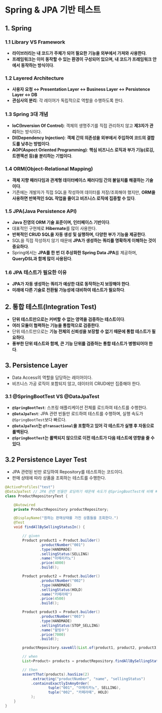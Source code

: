 # Spring & JPA 기반 테스트

## 1. Spring

### 1.1 Library VS Framework

- **라이브러리는 내 코드가 주체가 되어 필요한 기능을 외부에서 가져와 사용한다**.
- **프레임워크는 이미 동작할 수 있는 환경이 구성되어 있으며, 내 코드가 프레임워크 안에서 동작하는 방식이다**.

### 1.2 Layered Architecture

- **사용자 요청 ↔ Presentation Layer ↔ Business Layer ↔ Persistence Layer ↔ DB**
- **관심사의 분리**: 각 레이어가 독립적으로 역할을 수행하도록 한다.

### 1.3 Spring 3대 개념

- **IoC(Inversion Of Control)**: 객체의 생명주기를 직접 관리하지 않고 **제3자가 관리**하는 방식이다.
- **DI(Dependency Injection)**: **객체 간의 의존성을 외부에서 주입하여 코드의 결합도를 낮추는 방법이다**.
- **AOP(Aspect Oriented Programming)**: **핵심 비즈니스 로직과 부가 기능(로깅, 트랜잭션 등)을 분리하는 기법이다**.

### 1.4 ORM(Object-Relational Mapping)

- **객체 지향 패러다임과 관계형 데이터베이스 패러다임 간의 불일치를 해결하는 기술이다**.
- 기존에는 개발자가 직접 SQL을 작성하여 데이터를 저장/조회해야 했지만, **ORM을 사용하면 반복적인 SQL 작업을 줄이고 비즈니스 로직에 집중할 수 있다**.

### 1.5 JPA(Java Persistence API)

- **Java 진영의 ORM 기술 표준이며, 인터페이스 기반이다**.
- 대표적인 구현체로 **Hibernate**를 많이 사용한다.
- **반복적인 CRUD SQL을 자동 생성 및 실행하며, 다양한 부가 기능을 제공한다**.
- SQL을 직접 작성하지 않기 때문에 **JPA가 생성하는 쿼리를 명확하게 이해하는 것이 중요하다**.
- Spring에서는 **JPA를 한 번 더 추상화한 Spring Data JPA**를 제공하며, **QueryDSL과 함께 많이 사용된다**.

### 1.6 JPA 테스트가 필요한 이유

- **JPA가 자동 생성하는 쿼리가 예상한 대로 동작하는지 보장해야 한다**.
- **미래에 다른 기술로 전환될 가능성에 대비하여 테스트가 필요하다**.

## 2. 통합 테스트(Integration Test)

- **단위 테스트만으로는 커버할 수 없는 영역을 검증하는 테스트이다**.
- **여러 모듈이 협력하는 기능을 통합적으로 검증한다**.
- 단위 테스트만으로는 **기능 전체의 신뢰성을 보장할 수 없기 때문에 통합 테스트가 필요하다**.
- **풍부한 단위 테스트와 함께, 큰 기능 단위를 검증하는 통합 테스트가 병행되어야 한다**.

## 3. Persistence Layer

- Data Access의 역할을 담당하는 레이어이다.
- 비즈니스 가공 로직이 포함되지 않고, 데이터의 CRUD에만 집중해야 한다.

### 3.1 @SpringBootTest VS @DataJpaTest

- **`@SpringBootTest`**: 스프링 애플리케이션 전체를 로드하여 테스트를 수행한다.
- **`@DataJpaTest`**: JPA 관련 빈들만 로드하여 테스트를 수행하며, 실행 속도가 `@SpringBootTest`보다 빠르다.
- **`@DataJpaTest`는 `@Transactional`을 포함하고 있어 각 테스트가 실행 후 자동으로 롤백된다**.
- **`@SpringBootTest`는 롤백되지 않으므로 이전 테스트가 다음 테스트에 영향을 줄 수 있다**.

## 3.2 Persistence Layer Test

- JPA 관련된 빈만 로딩하여 Repository를 테스트하는 코드이다.
- 판매 상태에 따라 상품을 조회하는 테스트를 수행한다.

```java
@ActiveProfiles("test")
@DataJpaTest // JPA 관련 빈들만 로딩하기 때문에 속도가 @SpringBootTest에 비해 빠르다.
class ProductRepositoryTest {

    @Autowired
    private ProductRepository productRepository;

    @DisplayName("원하는 판매상태를 가진 상품들을 조회한다.")
    @Test
    void findAllBySellingStatusIn() {

        // given
        Product product1 = Product.builder()
                .productNumber("001")
                .type(HANDMADE)
                .sellingStatus(SELLING)
                .name("아메리카노")
                .price(4000)
                .build();

        Product product2 = Product.builder()
                .productNumber("002")
                .type(HANDMADE)
                .sellingStatus(HOLD)
                .name("카페라떼")
                .price(4500)
                .build();

        Product product3 = Product.builder()
                .productNumber("003")
                .type(HANDMADE)
                .sellingStatus(STOP_SELLING)
                .name("팥빙수")
                .price(7000)
                .build();

        productRepository.saveAll(List.of(product1, product2, product3));

        // when
        List<Product> products = productRepository.findAllBySellingStatusIn(List.of(SELLING, HOLD));

        // then
        assertThat(products).hasSize(2)
            .extracting("productNumber", "name", "sellingStatus")
            .containsExactlyInAnyOrder(
                    tuple("001", "아메리카노", SELLING),
                    tuple("002", "카페라떼", HOLD)
            );
    }
}
```
